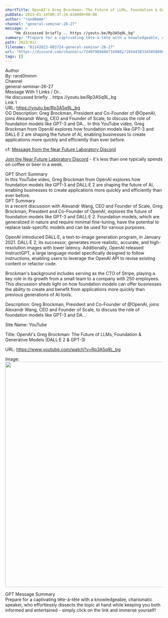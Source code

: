 ```yaml
---
shortTitle: OpenAI's Greg Brockman— The Future of LLMs, Foundation & Generative Models (DALL·E 2 & GPT-3)
pubDate: 2023-01-14T00:37:24.616000+00:00
author: "rand0mmm"
channel: "general-seminar-26-27"
message: >
    "He discussed briefly .. https //youtu.be/Rp3A5q9L_bg"
summary: "Prepare for a captivating tête-à-tête with a knowledgeable, charismatic speaker, who effortlessly dissects the topic at hand while keeping you both informed and entertained - simply click on the link and immerse yourself!"
path: 2023/01/
filename: "01142023-003724-general-seminar-26-27"
url: "https://discord.com/channels/724979694667169862/1054438334505689099/1063617800138137661"
tags: []
---
```

<div class="metadata-title-header pt-3 pb-3 pl-2">Author</div>    
<div class="bg-gray-200 p-4 rounded-md mb-4">   
By: rand0mmm
</div>

<div class="metadata-title-header pt-3 pb-3 pl-2">Channel</div>    
<div class="bg-gray-200 p-4 rounded-md mb-4">   
general-seminar-26-27</span>
</div>

<div class="metadata-title-header pt-3 pb-3 pl-2">Message  With 1 Links / Or..</div>    
<div class="human-content-container">  



<div class="mb-4" style="font-family: var(--font-family-peak);">He discussed briefly .. https //youtu.be/Rp3A5q9L_bg</div>

<div class="">Link 1</div> 
<div class="">URL: <a href="https://youtu.be/Rp3A5q9L_bg">https://youtu.be/Rp3A5q9L_bg</a></div>
OG Description: Greg Brockman, President and Co-Founder of @OpenAI, joins Alexandr Wang, CEO and Founder of Scale, to discuss the role of foundation models like GPT-3 and DA...  <!-- Example: Display each item in a paragraph -->
In this YouTube video, Greg Brockman from OpenAI explores how foundation models like GPT-3 and DALL·E 2 are shaping the future of AI, enabling businesses to create applications more quickly and efficiently than ever before.



<!-- 
URL: https://youtu.be/Rp3A5q9L_bg
Description Greg Brockman, President and Co-Founder of @OpenAI, joins Alexandr Wang, CEO and Founder of Scale, to discuss the role of foundation models like GPT-3 and DA...
 -->
</div>



cf: <a href="">Message from the Near Future Laboratory Discord</a>

<a href="">Join the Near Future Laboratory Discord</a> - it's less than one typically spends on coffee or beer in a week. 



<div class="metadata-title-header pt-3 pb-3 pl-2">GPT Short Summary</div>
<div class="robot-content-container">
In this YouTube video, Greg Brockman from OpenAI explores how foundation models like GPT-3 and DALL·E 2 are shaping the future of AI, enabling businesses to create applications more quickly and efficiently than ever before.
</div>

<div class="metadata-title-header pt-3 pb-3 pl-2">GPT Summary</div>
<div class="robot-content-container">
In a recent discussion with Alexandr Wang, CEO and Founder of Scale, Greg Brockman, President and Co-Founder of OpenAI, explores the future of foundation models like GPT-3 and DALL·E 2. Foundation models, which are generalized in nature and require minimal fine-tuning, have the potential to replace task-specific models and can be used for various purposes.

OpenAI introduced DALL·E, a text-to-image generation program, in January 2021. DALL·E 2, its successor, generates more realistic, accurate, and high-resolution images with lower latency. Additionally, OpenAI released InstructGPT, a large language model specifically designed to follow instructions, enabling users to leverage the OpenAI API to revise existing content or refactor code.

Brockman's background includes serving as the CTO of Stripe, playing a key role in its growth from a small team to a company with 250 employees. This discussion sheds light on how foundation models can offer businesses the ability to create and benefit from applications more quickly than previous generations of AI tools.
</div>

<!-- Summary:  OpenAI's Greg Brockman: The Future of LLMs, Foundation & Generative Models (DALL·E 2 & GPT-3) SearchInfoShoppingWatch laterShareCopy linkTap to unmute2x . -->

<!-- [] -->

<!-- <div class="bg-gray-400"> {'og:site_name': 'YouTube', 'og:url': 'https://www.youtube.com/watch?v=Rp3A5q9L_bg', 'og:title': "OpenAI's Greg Brockman: The Future of LLMs, Foundation & Generative Models (DALL·E 2 & GPT-3)", 'og:image': 'https://i.ytimg.com/vi/Rp3A5q9L_bg/maxresdefault.jpg', 'og:image:width': '1280', 'og:image:height': '720', 'og:description': 'Greg Brockman, President and Co-Founder of @OpenAI, joins Alexandr Wang, CEO and Founder of Scale, to discuss the role of foundation models like GPT-3 and DA...', 'og:type': 'video.other', 'og:video:url': 'https://www.youtube.com/embed/Rp3A5q9L_bg', 'og:video:secure_url': 'https://www.youtube.com/embed/Rp3A5q9L_bg', 'og:video:type': 'text/html', 'og:video:width': '1280', 'og:video:height': '720'} </div> -->

Description: Greg Brockman, President and Co-Founder of @OpenAI, joins Alexandr Wang, CEO and Founder of Scale, to discuss the role of foundation models like GPT-3 and DA...

Site Name: YouTube

Title: OpenAI's Greg Brockman: The Future of LLMs, Foundation & Generative Models (DALL·E 2 & GPT-3)

URL: https://www.youtube.com/watch?v=Rp3A5q9L_bg

Image: <img src="https://i.ytimg.com/vi/Rp3A5q9L_bg/maxresdefault.jpg" width="1280" height="720"/>




<div class="metadata-title-header pt-3 pb-3 pl-2">GPT Message Summary</div>    
<div class="robot-content-container">
Prepare for a captivating tête-à-tête with a knowledgeable, charismatic speaker, who effortlessly dissects the topic at hand while keeping you both informed and entertained - simply click on the link and immerse yourself!
</div>
</div>